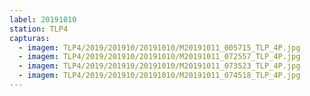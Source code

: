 ```yaml
---
label: 20191010
station: TLP4
capturas:
  - imagem: TLP4/2019/201910/20191010/M20191011_005715_TLP_4P.jpg
  - imagem: TLP4/2019/201910/20191010/M20191011_072557_TLP_4P.jpg
  - imagem: TLP4/2019/201910/20191010/M20191011_073523_TLP_4P.jpg
  - imagem: TLP4/2019/201910/20191010/M20191011_074518_TLP_4P.jpg
---
```


